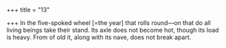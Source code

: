 +++
title = "13"

+++
In the five-spoked wheel [=the year] that rolls round—on that do all  living beings take their stand.
Its axle does not become hot, though its load is heavy. From of old it,  along with its nave, does not break apart.
